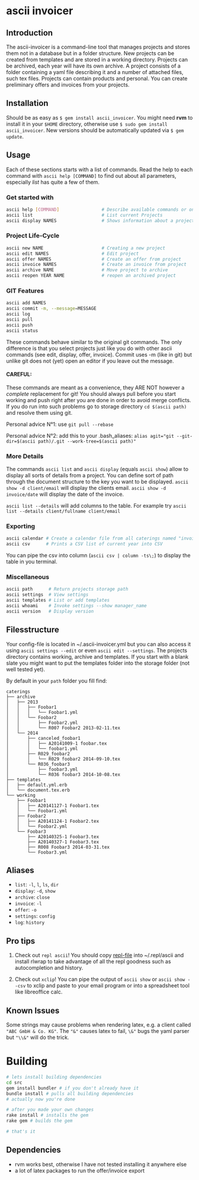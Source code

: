 # ascii invoicer

## Introduction

The ascii-invoicer is a command-line tool that manages projects and stores them not in a database but in a folder structure. New projects can be created from templates and are stored in a working directory. Projects can be archived, each year will have its own archive. A project consists of a folder containing a yaml file describing it and a number of attached files, such tex files. Projects can contain products and personal. You can create preliminary offers and invoices from your projects.

## Installation

Should be as easy as `$ gem install ascii_invoicer`.
You might need **rvm** to install it in your `$HOME` directory, otherwise use `$ sudo gem install ascii_invoicer`.
New versions should be automatically updated via `$ gem update`.

## Usage

Each of these sections starts with a list of commands.
Read the help to each command with `ascii help [COMMAND]` to find out about all parameters, especially *list* has quite a few of them.

### Get started with

```bash
ascii help [COMMAND]                # Describe available commands or one specific command
ascii list                          # List current Projects
ascii display NAMES                 # Shows information about a project in different ways
```

### Project Life-Cycle

```bash
ascii new NAME                      # Creating a new project
ascii edit NAMES                    # Edit project
ascii offer NAMES                   # Create an offer from project
ascii invoice NAMES                 # Create an invoice from project
ascii archive NAME                  # Move project to archive
ascii reopen YEAR NAME              # reopen an archived project
```

### GIT Features

```bash
ascii add NAMES
ascii commit -m, --message=MESSAGE
ascii log
ascii pull
ascii push
ascii status
```

These commands behave similar to the original git commands.
The only difference is that you select projects just like you do with other ascii commands (see edit, display, offer, invoice).
Commit uses -m (like in git) but unlike git does not (yet) open an editor if you leave out the message.

#### CAREFUL:
These commands are meant as a convenience, they ARE NOT however a *complete* replacement for git!
You should always pull before you start working and push right after you are done in order to avoid merge conflicts.
If you do run into such problems go to storage directory `cd $(ascii path)` and resolve them using git.

Personal advice N°1: use `git pull --rebase`

Personal advice N°2: add this to your .bash_aliases:
`alias agit="git --git-dir=$(ascii path)/.git --work-tree=$(ascii path)"`

### More Details

The commands `ascii list` and `ascii display` (equals `ascii show`) allow to display all sorts of details from a project.
You can define sort of path through the document structure to the key you want to be displayed.
`ascii show -d client/email` will display the clients email.
`ascii show -d invoice/date` will display the date of the invoice.

`ascii list --details` will add columns to the table.
For example try `ascii list --details client/fullname client/email`


### Exporting

```bash
ascii calendar # Create a calendar file from all caterings named "invoicer.ics"
ascii csv      # Prints a CSV list of current year into CSV
```
You can pipe the csv into column (`ascii csv | column -ts\;`) to display the table in you terminal.

### Miscellaneous 

```bash
ascii path      # Return projects storage path
ascii settings  # View settings
ascii templates # List or add templates
ascii whoami    # Invoke settings --show manager_name
ascii version   # Display version
```

## Filesstructure

Your config-file is located in ~/.ascii-invoicer.yml but you can also access it using `ascii settings --edit` or even `ascii edit --settings`.
The projects directory contains working, archive and templates. If you start with a blank slate you might want to put the templates folder into the storage folder (not well tested yet).

By default in your `path` folder you fill find:

```
caterings
├── archive
│   ├── 2013
│   │   ├── Foobar1
│   │   │   └── Foobar1.yml
│   │   └── Foobar2
│   │       ├── Foobar2.yml
│   │       └── R007 Foobar2 2013-02-11.tex
│   └── 2014
│       ├── canceled_foobar1
│       │   ├── A20141009-1 foobar.tex
│       │   └── foobar1.yml
│       ├── R029_foobar2
│       │   └── R029 foobar2 2014-09-10.tex
│       └── R036_foobar3
│           ├── foobar3.yml
│           └── R036 foobar3 2014-10-08.tex
├── templates
│   ├── default.yml.erb
│   └── document.tex.erb
└── working
    ├── Foobar1
    │   ├── A20141127-1 Foobar1.tex
    │   └── Foobar1.yml
    ├── Foobar2
    │   ├── A20141124-1 Foobar2.tex
    │   └── Foobar2.yml
    └── Foobar3
        ├── A20140325-1 Foobar3.tex
        ├── A20140327-1 Foobar3.tex
        ├── R008 Foobar3 2014-03-31.tex
        └── Foobar3.yml
```

## Aliases

* `list`: `-l`, `l`, `ls`, `dir`
* `display`: `-d`, `show`
* `archive`: `close`
* `invoice`: `-l`
* `offer`: `-o`
* `settings`: `config`
* `log`: `history`

## Pro tips

1. Check out `repl ascii`!
You should copy [repl-file](src/repl/ascii) into ~/.repl/ascii and install rlwrap to take advantage of all the repl goodness such as autocompletion and history.

2. Check out `xclip`!
You can pipe the output of `ascii show` or `ascii show --csv` to xclip and paste to your email program or into a spreadsheet tool like libreoffice calc.


## Known Issues

Some strings may cause problems when rendering latex, e.g.
a client called `"ABC GmbH & Co. KG"`.
The `"&"` causes latex to fail, `\&"` bugs the yaml parser but `"\\&"` will do the trick.


# Building

```bash
# lets install building dependencies
cd src
gem install bundler # if you don't already have it
bundle install # pulls all building dependencies
# actually now you're done

# after you made your own changes
rake install # installs the gem
rake gem # builds the gem

# that's it
```

## Dependencies

* rvm works best, otherwise I have not tested installing it anywhere else
* a lot of latex packages to run the offer/invoice export
